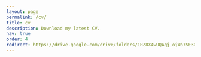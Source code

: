 ```yaml
---
layout: page
permalink: /cv/
title: cv
description: Download my latest CV. 
nav: true
order: 4
redirect: https://drive.google.com/drive/folders/1RZ8X4wUQAqj_ojWo7SE3QepTfGFD3tqp?usp=sharing
---
```

